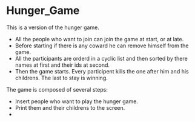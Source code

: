 # Hunger_Game

This is a version of the hunger game.

* All the people who want to join can join the game at start, or at late.
* Before starting if there is any coward he can remove himself from the game.
* All the participants are orderd in a cyclic list and then sorted by there names at first and their ids at second.
* Then the game starts. Every participent kills the one after him and his childrens. The last to stay is winning. 

The game is composed of several steps:
  * Insert people who want to play the hunger game.
  * Print them and their childrens to the screen.
  * 
